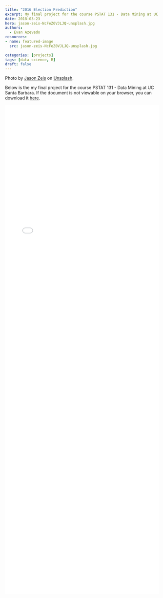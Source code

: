 ```yaml
---
title: "2016 Election Prediction"
excerpt: My final project for the course PSTAT 131 - Data Mining at UC Santa Barbara.
date: 2018-03-23
hero: jason-zeis-NcFeZ0VJLJQ-unsplash.jpg
authors:
  - Evan Azevedo
resources:
- name: featured-image
  src: jason-zeis-NcFeZ0VJLJQ-unsplash.jpg
  
categories: [projects]
tags: [data science, R]
draft: false
---
```

Photo by [Jason Zeis](https://unsplash.com/@zeis?utm_source=unsplash&utm_medium=referral&utm_content=creditCopyText)  on [Unsplash](https://unsplash.com/s/photos/2016-election?utm_source=unsplash&utm_medium=referral&utm_content=creditCopyText).

Below is the my final project for the course PSTAT 131 - Data Mining at UC Santa Barbara.
If the document is not viewable on your browser, you can download it [here](https://www.evanazevedo.com/2018/03/election-prediction/131_Final_Project.pdf).

<embed src="131_Final_Project.pdf" width="100%" height="1600px" />

